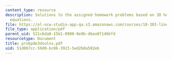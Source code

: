 ```yaml
---
content_type: resource
description: Solutions to the assigned homework problems based on 3D heat and wave
  equations.
file: https://ol-ocw-studio-app-qa.s3.amazonaws.com/courses/18-303-linear-partial-differential-equations-fall-2006/51d067cc59d0bc0639235ed2b8a502eb_probpde3dsolns.pdf
file_type: application/pdf
parent_uid: 521c6da8-15b1-0900-0e9b-dbea9f146bfd
resourcetype: Document
title: probpde3dsolns.pdf
uid: 51d067cc-59d0-bc06-3923-5ed2b8a502eb
---
```

